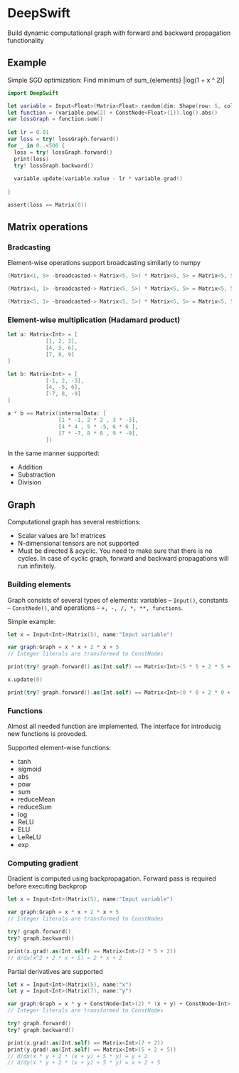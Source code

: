 # DeepSwift

Build dynamic computational graph with forward and backward propagation functionality

## Example

Simple SGD optimization:
Find minimum of sum_{elements} |log(1 + x ^ 2)|
```swift
import DeepSwift

let variable = Input<Float>(Matrix<Float>.random(dim: Shape(row: 5, col: 2), generator: {Float.random(in: -1...1)}), name: "x")
let function = (variable.pow(2) + ConstNode<Float>(1)).log().abs()
var lossGraph = function.sum()
            
let lr = 0.01
var loss = try! lossGraph.forward()
for _ in 0..<500 {
  loss = try! lossGraph.forward()
  print(loss)
  try! lossGraph.backward()
  
  variable.update(variable.value - lr * variable.grad!)
  
}

assert(loss == Matrix(0))
```
## Matrix operations

### Bradcasting
Element-wise operations support broadcasting similarly to numpy

```swift
(Matrix<1, 5> -broadcasted-> Matrix<5, 5>) * Matrix<5, 5> = Matrix<5, 5>

(Matrix<1, 1> -broadcasted-> Matrix<5, 5>) * Matrix<5, 5> = Matrix<5, 5>

(Matrix<5, 1> -broadcasted-> Matrix<5, 5>) * Matrix<5, 5> = Matrix<5, 5>
```

### Element-wise multiplication (Hadamard product)


```swift
let a: Matrix<Int> = [
            [1, 2, 3],
            [4, 5, 6],
            [7, 8, 9]
]

let b: Matrix<Int> = [
            [-1, 2, -3],
            [4, -5, 6],
            [-7, 8, -9]
]

a * b == Matrix(internalData: [
                [1 * -1, 2 * 2 , 3 * -3],
                [4 * 4 , 5 * -5, 6 * 6 ],
                [7 * -7, 8 * 8 , 9 * -9],
            ])

```

In the same manner supported:
- Addition
- Substraction
- Division

## Graph

Computational graph has several restrictions:
- Scalar values are 1x1 matrices
- N-dimensional tensors are not supported
- Must be directed & acyclic. You need to make sure that there is no cycles. In case of cyclic graph, forward and backward propagations will run infinitely.

###  Building elements

Graph consists of several types of elements: variables – `Input()`, constants – `ConstNode()`, and operations – `+, -, /, *, **, functions`.

Simple example:

```swift
let x = Input<Int>(Matrix(5), name:"Input variable")

var graph:Graph = x * x + 2 * x + 5
// Integer literals are transformed to ConstNodes

print(try? graph.forward().as(Int.self) == Matrix<Int>(5 * 5 + 2 * 5 + 5))

x.update(0)

print(try? graph.forward().as(Int.self) == Matrix<Int>(0 * 0 + 2 * 0 + 5))

```

###  Functions

Almost all needed function are implemented. The interface for introducig new functions is provoded.

Supported element-wise functions:

- tanh
- sigmoid
- abs
- pow
- sum
- reduceMean
- reduceSum
- log
- ReLU
- ELU
- LeReLU
- exp

### Computing gradient

Gradient is computed using backpropagation. Forward pass is required before executing backprop

```swift
let x = Input<Int>(Matrix(5), name:"Input variable")

var graph:Graph = x * x + 2 * x + 5
// Integer literals are transformed to ConstNodes

try? graph.forward()
try? graph.backward()

print(x.grad!.as(Int.self) == Matrix<Int>(2 * 5 + 2))
// d/dx(x^2 + 2 * x + 5) = 2 * x + 2
```

Partial derivatives are supported 

```swift
let x = Input<Int>(Matrix(5), name:"x")
let y = Input<Int>(Matrix(7), name:"y")

var graph:Graph = x * y + ConstNode<Int>(2) * (x + y) + ConstNode<Int>(5) * y
// Integer literals are transformed to ConstNodes

try? graph.forward()
try? graph.backward()

print(x.grad!.as(Int.self) == Matrix<Int>(7 + 2))
print(y.grad!.as(Int.self) == Matrix<Int>(5 + 2 + 5))
// d/dx(x * y + 2 * (x + y) + 5 * y) = y + 2
// d/dy(x * y + 2 * (x + y) + 5 * y) = x + 2 + 5
```
